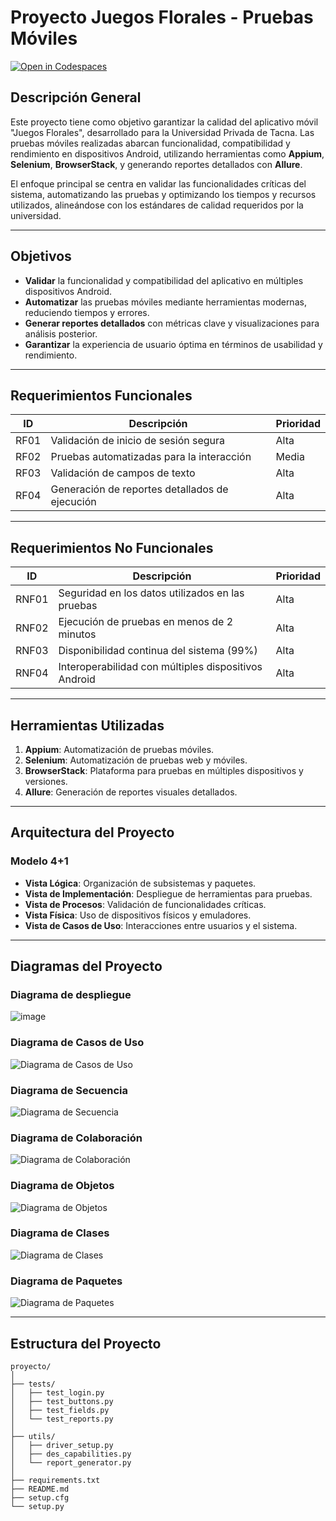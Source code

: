 # Proyecto Juegos Florales - Pruebas Móviles

[![Open in Codespaces](https://classroom.github.com/assets/launch-codespace-2972f46106e565e64193e422d61a12cf1da4916b45550586e14ef0a7c637dd04.svg)](https://classroom.github.com/open-in-codespaces?assignment_repo_id=17295804)

## **Descripción General**
Este proyecto tiene como objetivo garantizar la calidad del aplicativo móvil "Juegos Florales", desarrollado para la Universidad Privada de Tacna. Las pruebas móviles realizadas abarcan funcionalidad, compatibilidad y rendimiento en dispositivos Android, utilizando herramientas como **Appium**, **Selenium**, **BrowserStack**, y generando reportes detallados con **Allure**.

El enfoque principal se centra en validar las funcionalidades críticas del sistema, automatizando las pruebas y optimizando los tiempos y recursos utilizados, alineándose con los estándares de calidad requeridos por la universidad.

---

## **Objetivos**
- **Validar** la funcionalidad y compatibilidad del aplicativo en múltiples dispositivos Android.
- **Automatizar** las pruebas móviles mediante herramientas modernas, reduciendo tiempos y errores.
- **Generar reportes detallados** con métricas clave y visualizaciones para análisis posterior.
- **Garantizar** la experiencia de usuario óptima en términos de usabilidad y rendimiento.

---

## **Requerimientos Funcionales**
| ID   | Descripción                                      | Prioridad |
|------|--------------------------------------------------|-----------|
| RF01 | Validación de inicio de sesión segura           | Alta      |
| RF02 | Pruebas automatizadas para la interacción       | Media     |
| RF03 | Validación de campos de texto                   | Alta      |
| RF04 | Generación de reportes detallados de ejecución  | Alta      |

---

## **Requerimientos No Funcionales**
| ID    | Descripción                                         | Prioridad |
|-------|-----------------------------------------------------|-----------|
| RNF01 | Seguridad en los datos utilizados en las pruebas    | Alta      |
| RNF02 | Ejecución de pruebas en menos de 2 minutos          | Alta      |
| RNF03 | Disponibilidad continua del sistema (99%)           | Alta      |
| RNF04 | Interoperabilidad con múltiples dispositivos Android | Alta      |

---

## **Herramientas Utilizadas**
1. **Appium**: Automatización de pruebas móviles.
2. **Selenium**: Automatización de pruebas web y móviles.
3. **BrowserStack**: Plataforma para pruebas en múltiples dispositivos y versiones.
4. **Allure**: Generación de reportes visuales detallados.

---

## **Arquitectura del Proyecto**
### **Modelo 4+1**
- **Vista Lógica**: Organización de subsistemas y paquetes.
- **Vista de Implementación**: Despliegue de herramientas para pruebas.
- **Vista de Procesos**: Validación de funcionalidades críticas.
- **Vista Física**: Uso de dispositivos físicos y emuladores.
- **Vista de Casos de Uso**: Interacciones entre usuarios y el sistema.

---

## **Diagramas del Proyecto**
### Diagrama de despliegue
![image](https://github.com/user-attachments/assets/75bee163-77fa-4e5f-85bf-3c01225a6d1e)

### **Diagrama de Casos de Uso**
![Diagrama de Casos de Uso](path/to/use_case_diagram.png)

### **Diagrama de Secuencia**
![Diagrama de Secuencia](path/to/sequence_diagram.png)

### **Diagrama de Colaboración**
![Diagrama de Colaboración](path/to/collaboration_diagram.png)

### **Diagrama de Objetos**
![Diagrama de Objetos](path/to/object_diagram.png)

### **Diagrama de Clases**
![Diagrama de Clases](path/to/class_diagram.png)

### **Diagrama de Paquetes**
![Diagrama de Paquetes](path/to/package_diagram.png)

---

## **Estructura del Proyecto**
```plaintext
proyecto/
│
├── tests/
│   ├── test_login.py
│   ├── test_buttons.py
│   ├── test_fields.py
│   └── test_reports.py
│
├── utils/
│   ├── driver_setup.py
│   ├── des_capabilities.py
│   └── report_generator.py
│
├── requirements.txt
├── README.md
├── setup.cfg
└── setup.py
